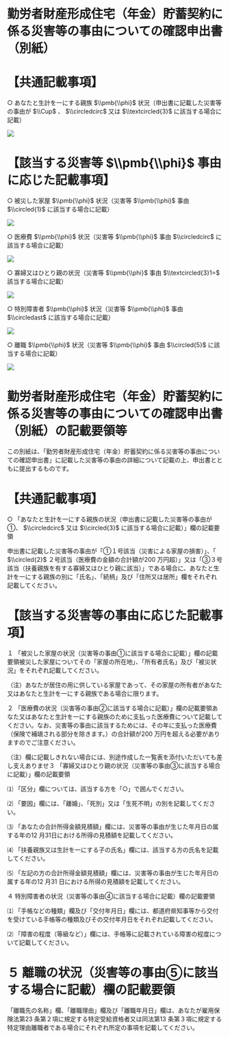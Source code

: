 # 勤労者財産形成住宅（年金）貯蓄契約に係る災害等の事由についての確認申出書（別紙）

# 【共通記載事項】

○ あなたと生計を一にする親族 $\\pmb{\\phi}$ 状況（申出書に記載した災害等の事由が $\\Cup$ 、 $\\circledcirc$ 又は $\\textcircled{3}$ に該当する場合に記載）

![](https://www.nta.go.jp/tmp/cb59a2d2-f451-4e91-9ed1-8de798695552/images/85077716488e3c9c7ccea5f1930890ddf41b9eacc0c7f43ee186d2368cdffbc7.jpg)

# 【該当する災害等 $\\pmb{\\phi}$ 事由に応じた記載事項】

○ 被災した家屋 $\\pmb{\\phi}$ 状況（災害等 $\\pmb{\\phi}$ 事由 $\\circled{1}$ に該当する場合に記載）

![](https://www.nta.go.jp/tmp/cb59a2d2-f451-4e91-9ed1-8de798695552/images/f3cbaf244b8bbe3f860af29e9581cd0828a3e2125079b03929ccb77834906abd.jpg)

○ 医療費 $\\pmb{\\phi}$ 状況（災害等 $\\pmb{\\phi}$ 事由 $\\circledcirc$ に該当する場合に記載）

![](https://www.nta.go.jp/tmp/cb59a2d2-f451-4e91-9ed1-8de798695552/images/cec68b4e43e0ae7680a87057941698545c15ae5c4a22d3710c6ee9812f38745b.jpg)

○ 寡婦又はひとり親の状況（災害等 $\\pmb{\\phi}$ 事由 $\\textcircled{3}1=$ 該当する場合に記載）

![](https://www.nta.go.jp/tmp/cb59a2d2-f451-4e91-9ed1-8de798695552/images/8e462e2b0342057c36757496b51363edeeb0538483355140572d8faac9f10edf.jpg)

○ 特別障害者 $\\pmb{\\phi}$ 状況（災害等 $\\pmb{\\phi}$ 事由 $\\circledast$ に該当する場合に記載）

![](https://www.nta.go.jp/tmp/cb59a2d2-f451-4e91-9ed1-8de798695552/images/139163705dfd8b9236eb982cb8fb7c7ffc0050172a41d78934b1c517ab78bc08.jpg)

○ 離職 $\\pmb{\\phi}$ 状況（災害等 $\\pmb{\\phi}$ 事由 $\\circled{5}$ に該当する場合に記載）

![](https://www.nta.go.jp/tmp/cb59a2d2-f451-4e91-9ed1-8de798695552/images/21baf9df56e2cbb91041228d9d8590b965e6c186dcabae94bc76e9a787d2a0d3.jpg)

# 勤労者財産形成住宅（年金）貯蓄契約に係る災害等の事由についての確認申出書（別紙）の記載要領等

この別紙は、「勤労者財産形成住宅（年金）貯蓄契約に係る災害等の事由についての確認申出書」に記載した災害等の事由の詳細について記載の上、申出書とともに提出するものです。

# 【共通記載事項】

○ 「あなたと生計を一にする親族の状況（申出書に記載した災害等の事由が①、 $\\circledcirc$ 又は $\\circled{3}$ に該当する場合に記載）」欄の記載要領

申出書に記載した災害等の事由が「①１号該当（災害による家屋の損害）」、「 $\\circled{2}$ ２号該当（医療費の金額の合計額が200 万円超）」又は「③３号該当（扶養親族を有する寡婦又はひとり親に該当）」である場合に、あなたと生計を一にする親族の別に「氏名」、「続柄」及び「住所又は居所」欄をそれぞれ記載してください。

# 【該当する災害等の事由に応じた記載事項】

１ 「被災した家屋の状況（災害等の事由①に該当する場合に記載）」欄の記載要領被災した家屋についてその「家屋の所在地」、「所有者氏名」及び「被災状況」をそれぞれ記載してください。

（注）あなたが居住の用に供している家屋であって、その家屋の所有者があなた又はあなたと生計を一にする親族である場合に限ります。

２ 「医療費の状況（災害等の事由②に該当する場合に記載）」欄の記載要領あなた又はあなたと生計を一にする親族のために支払った医療費について記載してください。なお、災害等の事由に該当するためには、その年に支払った医療費（保険で補塡される部分を除きます。）の合計額が200 万円を超える必要がありますのでご注意ください。

（注）欄に記載しきれない場合には、別途作成した一覧表を添付いただいても差し支えありませ３ 「寡婦又はひとり親の状況（災害等の事由③に該当する場合に記載）」欄の記載要領

⑴ 「区分」欄については、該当する方を「○」で囲んでください。

⑵ 「要因」欄には、「離婚」、「死別」又は「生死不明」の別を記載してください。

⑶ 「あなたの合計所得金額見積額」欄には、災害等の事由が生じた年月日の属する年の12 月31日における所得の見積額を記載してください。

⑷ 「扶養親族又は生計を一にする子の氏名」欄には、該当する方の氏名を記載してください。

⑸ 「左記の方の合計所得金額見積額」欄には、災害等の事由が生じた年月日の属する年の12 月31 日における所得の見積額を記載してください。

４ 特別障害者の状況（災害等の事由④に該当する場合に記載）欄の記載要領

⑴ 「手帳などの種類」欄及び「交付年月日」欄には、都道府県知事等から交付を受けている手帳等の種類及びその交付年月日をそれぞれ記載してください。

⑵ 「障害の程度（等級など）」欄には、手帳等に記載されている障害の程度について記載してください。

# ５ 離職の状況（災害等の事由⑤に該当する場合に記載）欄の記載要領

「離職先の名称」欄、「離職理由」欄及び「離職年月日」欄は、あなたが雇用保険法第23 条第２項に規定する特定受給資格者又は同法第13 条第３項に規定する特定理由離職者である場合にそれぞれ所定の事項を記載してください。